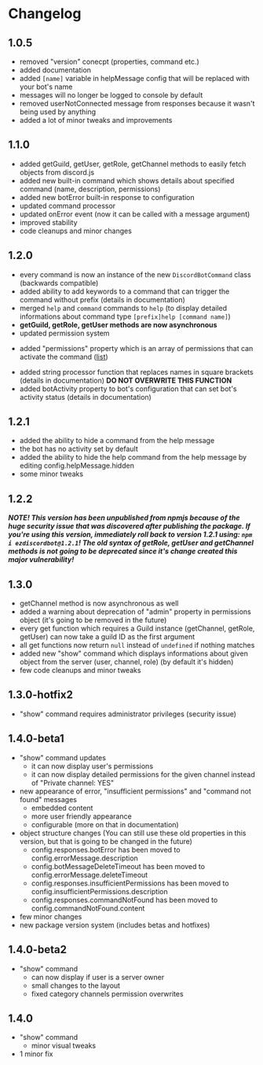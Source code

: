 # Changelog

## 1.0.5
- removed "version" conecpt (properties, command etc.)
- added documentation
- added `[name]` variable in helpMessage config that will be replaced with your bot's name
- messages will no longer be logged to console by default
- removed userNotConnected message from responses because it wasn't being used by anything
- added a lot of minor tweaks and improvements
## 1.1.0
- added getGuild, getUser, getRole, getChannel methods to easily fetch objects from discord.js
- added new built-in command which shows details about specified command (name, description, permissions)
- added new botError built-in response to configuration
- updated command processor
- updated onError event (now it can be called with a message argument)
- improved stability
- code cleanups and minor changes
## 1.2.0
- every command is now an instance of the new `DiscordBotCommand` class (backwards compatible)
- added ability to add keywords to a command that can trigger the command without prefix (details in documentation)
- merged `help` and `command` commands to `help` (to display detailed informations about command type `[prefix]help [command name]`)
- **getGuild, getRole, getUser methods are now asynchronous**
- updated permission system
+ added "permissions" property which is an array of permissions that can activate the command ([list](https://discord.js.org/#/docs/main/stable/class/Permissions?scrollTo=s-FLAGS))
- added string processor function that replaces names in square brackets (details in documentation) **DO NOT OVERWRITE THIS FUNCTION**
- added botActivity property to bot's configuration that can set bot's activity status (details in documentation)
## 1.2.1
- added the ability to hide a command from the help message
- the bot has no activity set by default
- added the ability to hide the help command from the help message by editing config.helpMessage.hidden
- some minor tweaks
## 1.2.2
***NOTE! This version has been unpublished from npmjs because of the huge security issue that was discovered after publishing the package. If you're using this version, immediately roll back to version 1.2.1 using: `npm i ezdiscordbot@1.2.1`! The old syntax of getRole, getUser and getChannel methods is not going to be deprecated since it's change created this major vulnerability!***
## 1.3.0
- getChannel method is now asynchronous as well
- added a warning about deprecation of "admin" property in permissions object (it's going to be removed in the future)
- every get function which requires a Guild instance (getChannel, getRole, getUser) can now take a guild ID as the first argument
- all get functions now return `null` instead of `undefined` if nothing matches
- added new "show" command which displays informations about given object from the server (user, channel, role) (by default it's hidden)
- few code cleanups and minor tweaks
## 1.3.0-hotfix2
- "show" command requires administrator privileges (security issue)
## 1.4.0-beta1
- "show" command updates
    + it can now display user's permissions
    + it can now display detailed permissions for the given channel instead of "Private channel: YES"
- new appearance of error, "insufficient permissions" and "command not found" messages
    + embedded content
    + more user friendly appearance
    + configurable (more on that in documentation)
- object structure changes (You can still use these old properties in this version, but that is going to be changed in the future)
    + config.responses.botError has been moved to config.errorMessage.description 
    + config.botMessageDeleteTimeout has been moved to config.errorMessage.deleteTimeout
    + config.responses.insufficientPermissions has been moved to config.insufficientPermissions.description
    + config.responses.commandNotFound has been moved to config.commandNotFound.content
- few minor changes
- new package version system (includes betas and hotfixes)
## 1.4.0-beta2
- "show" command
    + can now display if user is a server owner
    + small changes to the layout
    + fixed category channels permission overwrites
## 1.4.0
- "show" command
    + minor visual tweaks
- 1 minor fix